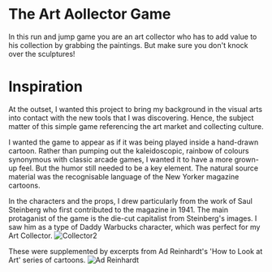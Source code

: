# The Art Aollector Game

In this run and jump game you are an art collector who has to add value to his collection by grabbing the paintings. But make sure you don't knock over the sculptures!

# Inspiration

At the outset, I wanted this project to bring my background in the visual arts into contact with the new tools that I was discovering. Hence, the subject matter of this simple game referencing the art market and collecting culture.

I wanted the game to appear as if it was being played inside a hand-drawn cartoon. Rather than pumping out the kaleidoscopic, rainbow of colours synonymous with classic arcade games, I wanted it to have a more grown-up feel. But the humor still needed to be a key element. The natural source material was the recognisable language of the New Yorker magazine cartoons.

In the characters and the props, I drew particularly from the work of Saul Steinberg who first contributed to the magazine in 1941. The main protaganist of the game is the die-cut capitalist from Steinberg's images. I saw him as a type of Daddy Warbucks character, which was perfect for my Art Collector.
![Collector2](https://user-images.githubusercontent.com/76006710/111679579-9af55600-8821-11eb-9d51-62c1e1c3711c.jpg)

These were supplemented by excerpts from Ad Reinhardt's 'How to Look at Art' series of cartoons.
![Ad Reinhardt](https://user-images.githubusercontent.com/76006710/111678536-b1e77880-8820-11eb-9776-9203c9a6a08f.jpeg)

